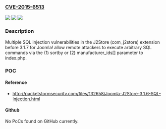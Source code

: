 ### [CVE-2015-6513](https://cve.mitre.org/cgi-bin/cvename.cgi?name=CVE-2015-6513)
![](https://img.shields.io/static/v1?label=Product&message=n%2Fa&color=blue)
![](https://img.shields.io/static/v1?label=Version&message=n%2Fa&color=blue)
![](https://img.shields.io/static/v1?label=Vulnerability&message=n%2Fa&color=brighgreen)

### Description

Multiple SQL injection vulnerabilities in the J2Store (com_j2store) extension before 3.1.7 for Joomla! allow remote attackers to execute arbitrary SQL commands via the (1) sortby or (2) manufacturer_ids[] parameter to index.php.

### POC

#### Reference
- http://packetstormsecurity.com/files/132658/Joomla-J2Store-3.1.6-SQL-Injection.html

#### Github
No PoCs found on GitHub currently.

